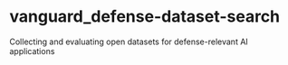# vanguard_defense-dataset-search
Collecting and evaluating open datasets for defense-relevant AI applications
